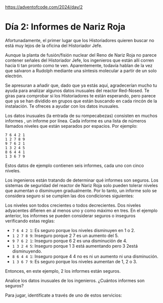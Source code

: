 https://adventofcode.com/2024/day/2

# Día 2: Informes de Nariz Roja
Afortunadamente, el primer lugar que los Historiadores quieren buscar no está muy lejos de la oficina del Historiador Jefe.

Aunque la planta de fusión/fisión nuclear del Reno de Nariz Roja no parece contener señales del Historiador Jefe, los ingenieros que están allí corren hacia ti tan pronto como te ven. Aparentemente, todavía hablan de la vez que salvaron a Rudolph mediante una síntesis molecular a partir de un solo electrón.

Se apresuran a añadir que, dado que ya estás aquí, agradecerían mucho tu ayuda para analizar algunos datos inusuales del reactor Red-Nosed. Te giras para comprobar si los Historiadores te están esperando, pero parece que ya se han dividido en grupos que están buscando en cada rincón de la instalación. Te ofreces a ayudar con los datos inusuales.

Los datos inusuales (la entrada de su rompecabezas) consisten en muchos informes , un informe por línea. Cada informe es una lista de números llamados niveles que están separados por espacios. Por ejemplo:
```
7 6 4 2 1
1 2 7 8 9
9 7 6 2 1
1 3 2 4 5
8 6 4 4 1
1 3 6 7 9
```
Estos datos de ejemplo contienen seis informes, cada uno con cinco niveles.

Los ingenieros están tratando de determinar qué informes son seguros. Los sistemas de seguridad del reactor de Nariz Roja solo pueden tolerar niveles que aumentan o disminuyen gradualmente. Por lo tanto, un informe solo se considera seguro si se cumplen las dos condiciones siguientes:

Los niveles son todos crecientes o todos decrecientes.
Dos niveles adyacentes difieren en al menos uno y como máximo en tres.
En el ejemplo anterior, los informes se pueden considerar seguros o inseguros verificando estas reglas:

* `7 6 4 2 1`: Es seguro porque los niveles disminuyen en 1 o 2.
* `1 2 7 8 9`: Inseguro porque 2 7 es un aumento del 5.
* `9 7 6 2 1`: Inseguro porque 6 2 es una disminución de 4.
* `1 3 2 4 5`: Inseguro porque 1 3 está aumentando pero 3 2está disminuyendo.
* `8 6 4 4 1`: Inseguro porque 4 4 no es ni un aumento ni una disminución.
* `1 3 6 7 9`: Es seguro porque los niveles aumentan de 1, 2 o 3.

Entonces, en este ejemplo, 2 los informes están seguros.

Analice los datos inusuales de los ingenieros. ¿Cuántos informes son seguros?

Para jugar, identifícate a través de uno de estos servicios: